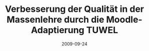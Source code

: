 ---
abstract: ''
authors:
- Marion Scholz
- Martina Seidl
date: '2009-09-24'
featured: false
links:
- name: Publik
  url: https://publik.tuwien.ac.at/showentry.php?ID=178029&lang=2
publication: 'Vortrag: 6. Internationale Österreichische MoodleMoot.at, Wien; 24.09.2009
  - 25.09.2009'
publication_types:
- '3'
publishDate: '2009-09-24'
title: Verbesserung der Qualität in der Massenlehre durch die Moodle-Adaptierung TUWEL
url_pdf: ''
---